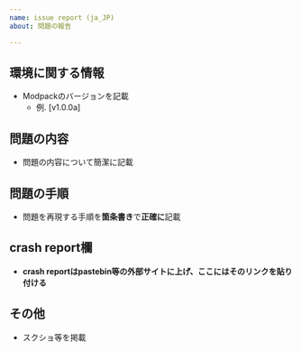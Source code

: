 ```yaml
---
name: issue report (ja_JP)
about: 問題の報告

---
```


## 環境に関する情報

- Modpackのバージョンを記載
  - 例. [v1.0.0a]

## 問題の内容

- 問題の内容について簡潔に記載

## 問題の手順

- 問題を再現する手順を**箇条書き**で**正確に**記載

## crash report欄

- **crash reportはpastebin等の外部サイトに上げ、ここにはそのリンクを貼り付ける**

## その他

- スクショ等を掲載
